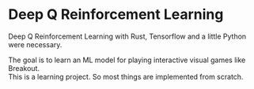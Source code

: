 # Deep Q Reinforcement Learning

Deep Q Reinforcement Learning with Rust, Tensorflow and a little Python were necessary.

The goal is to learn an ML model for playing interactive visual games like Breakout.  
This is a learning project. So most things are implemented from scratch.
